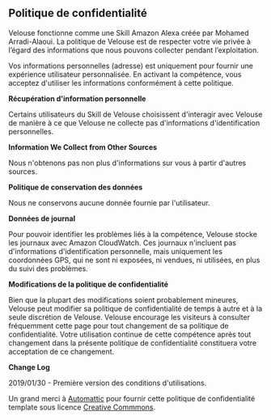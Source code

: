 ## Politique de confidentialité
Velouse fonctionne comme une Skill Amazon Alexa créée par Mohamed Arradi-Alaoui. La politique de Velouse est de respecter votre vie privée à l’égard des informations que nous pouvons collecter pendant l’exploitation.

Vos informations personnelles (adresse) est uniquement pour fournir une expérience utilisateur personnalisée. En activant la compétence, vous acceptez d'utiliser les informations conformément à cette politique.

**Récupération d'information personnelle**

Certains utilisateurs du Skill de Velouse choisissent d'interagir avec Velouse de manière à ce que Velouse ne collecte pas d'informations d'identification personnelles.

**Information We Collect from Other Sources**

Nous n'obtenons pas non plus d'informations sur vous à partir d'autres sources.

**Politique de conservation des données**

Nous ne conservons aucune donnée fournie par l'utilisateur.

**Données de journal**

Pour pouvoir identifier les problèmes liés à la compétence, Velouse stocke les journaux avec Amazon CloudWatch. Ces journaux n'incluent pas d'informations d'identification personnelle, mais uniquement les coordonnées GPS, qui ne sont ni exposées, ni vendues, ni utilisées, en plus du suivi des problèmes.

**Modifications de la politique de confidentialité**

Bien que la plupart des modifications soient probablement mineures, Velouse peut modifier sa politique de confidentialité de temps à autre et à la seule discrétion de Velouse. Velouse encourage les visiteurs à consulter fréquemment cette page pour tout changement de sa politique de confidentialité. Votre utilisation continue de cette compétence après tout changement dans la présente politique de confidentialité constituera votre acceptation de ce changement.

**Change Log**

2019/01/30 - Première version des conditions d'utilisations.

Un grand merci à [Automattic](https://automattic.com) pour fournir cette politique de confidentialité template sous licence [Creative Commmons](https://creativecommons.org/licenses/by-sa/4.0/).

